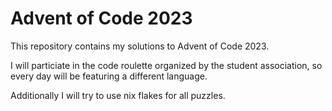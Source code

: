 # Advent of Code 2023

This repository contains my solutions to Advent of Code 2023.

I will particiate in the code roulette organized by the student association, so every day will be featuring a different language.

Additionally I will try to use nix flakes for all puzzles.

